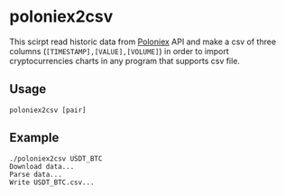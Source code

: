 # poloniex2csv
This scirpt read historic data from [Poloniex](https://poloniex.com/) API and make a csv of three columns (`[TIMESTAMP],[VALUE],[VOLUME]`) in order to import cryptocurrencies charts in any program that supports csv file.

## Usage
```
poloniex2csv [pair] 
```

## Example
```
./poloniex2csv USDT_BTC
Download data...
Parse data...
Write USDT_BTC.csv...
```
